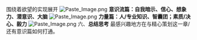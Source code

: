 
围绕着欲望的实现展开
![Paste_Image.png](http://upload-images.jianshu.io/upload_images/3764400-3831df43e9720098.png?imageMogr2/auto-orient/strip%7CimageView2/2/w/1240)
**意识流篇：自我暗示、信心、想象力、潜意识、大脑**
![Paste_Image.png](http://upload-images.jianshu.io/upload_images/3764400-5997afcc8c06b75f.png?imageMogr2/auto-orient/strip%7CimageView2/2/w/1240)
**力量篇：人/专业知识、智囊团；素质/决心、毅力**
![Paste_Image.png](http://upload-images.jianshu.io/upload_images/3764400-d9923a9ca84297bd.png?imageMogr2/auto-orient/strip%7CimageView2/2/w/1240)
六、**总结思考**
最感兴趣地方在与精心策划这一章/
还有意识篇如何打通。